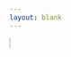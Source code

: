 ```yaml
---
layout: blank
---
```

<html>
<head>
  <title>Responsive Model Viewer</title>
  <style>
    .js-scan-viewer {
      width: 100%;
      max-width: 100vw; /* Maximum width as 100% of the viewport width */
      height: 100vh;    /* Height as 100% of the viewport height */
      border: 1px solid #ccc;
      background-color: #fff;
    }
  </style>
</head>
<body>
  <!-- Inclusion of the model-viewer library -->
  <script type="module" src="https://unpkg.com/@google/model-viewer/dist/model-viewer.min.js"></script>

  <!-- Model Viewer Component -->
  <model-viewer src="https://biocommunication.org/filesystems/scans/Hylaeus-cgj-20230823.gltf"
                shadow-intensity="1" 
                camera-controls="" 
                touch-action="none" 
                interaction-prompt-threshold="500" 
                auto-rotate="" 
                class="js-scan-viewer" 
                ar-status="not-presenting"></model-viewer>
</body>
</html>
